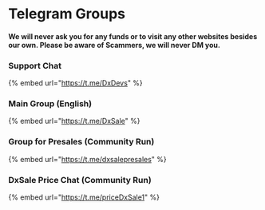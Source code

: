 # Telegram Groups

#### **We will never ask you for any funds or to visit any other websites besides our own. Please be aware of Scammers, we will never DM you.**

### **Support Chat**

{% embed url="https://t.me/DxDevs" %}

### **Main Group \(English\)**

{% embed url="https://t.me/DxSale" %}

### **Group for Presales \(Community Run\)**

{% embed url="https://t.me/dxsalepresales" %}

### **DxSale Price Chat \(Community Run\)**

{% embed url="https://t.me/priceDxSale1" %}



